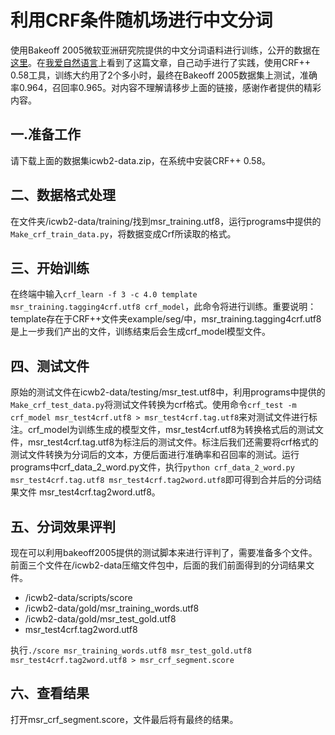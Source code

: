 # 利用CRF条件随机场进行中文分词
使用Bakeoff 2005微软亚洲研究院提供的中文分词语料进行训练，公开的数据在[这里](http://sighan.cs.uchicago.edu/bakeoff2005/)。在[我爱自然语言](http://www.52nlp.cn/%E4%B8%AD%E6%96%87%E5%88%86%E8%AF%8D%E5%85%A5%E9%97%A8%E4%B9%8B%E5%AD%97%E6%A0%87%E6%B3%A8%E6%B3%954)上看到了这篇文章，自己动手进行了实践，使用CRF++ 0.58工具，训练大约用了2个多小时，最终在Bakeoff 2005数据集上测试，准确率0.964，召回率0.965。对内容不理解请移步上面的链接，感谢作者提供的精彩内容。
## 一.准备工作 
请下载上面的数据集icwb2-data.zip，在系统中安装CRF++ 0.58。
## 二、数据格式处理
在文件夹/icwb2-data/training/找到msr_training.utf8，运行programs中提供的```Make_crf_train_data.py```，将数据变成Crf所读取的格式。
## 三、开始训练
在终端中输入```crf_learn -f 3 -c 4.0 template msr_training.tagging4crf.utf8 crf_model```，此命令将进行训练。重要说明：template存在于CRF++文件夹example/seg/中，msr_training.tagging4crf.utf8是上一步我们产出的文件，训练结束后会生成crf_model模型文件。
## 四、测试文件
原始的测试文件在icwb2-data/testing/msr_test.utf8中，利用programs中提供的```Make_crf_test_data.py```将测试文件转换为crf格式。使用命令```crf_test -m crf_model msr_test4crf.utf8 > msr_test4crf.tag.utf8```来对测试文件进行标注。crf_model为训练生成的模型文件，msr_test4crf.utf8为转换格式后的测试文件，msr_test4crf.tag.utf8为标注后的测试文件。标注后我们还需要将crf格式的测试文件转换为分词后的文本，方便后面进行准确率和召回率的测试。运行programs中crf_data_2_word.py文件，执行```python crf_data_2_word.py msr_test4crf.tag.utf8 msr_test4crf.tag2word.utf8```即可得到合并后的分词结果文件 msr_test4crf.tag2word.utf8。
## 五、分词效果评判
现在可以利用bakeoff2005提供的测试脚本来进行评判了，需要准备多个文件。 
前面三个文件在/icwb2-data压缩文件包中，后面的我们前面得到的分词结果文件。
* /icwb2-data/scripts/score 
* /icwb2-data/gold/msr_training_words.utf8
* /icwb2-data/gold/msr_test_gold.utf8 
* msr_test4crf.tag2word.utf8

执行```./score msr_training_words.utf8 msr_test_gold.utf8 msr_test4crf.tag2word.utf8 > msr_crf_segment.score```  
## 六、查看结果
打开msr_crf_segment.score，文件最后将有最终的结果。
